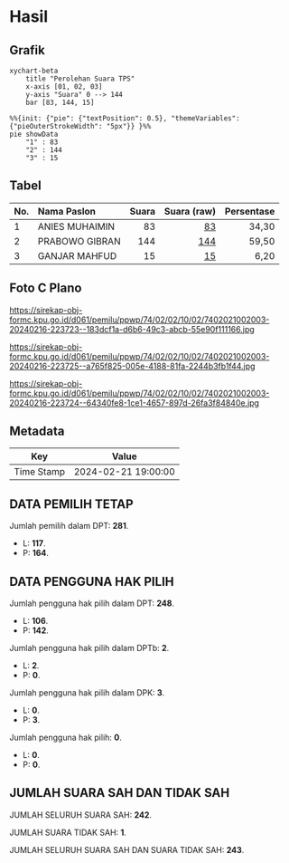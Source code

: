 # Hasil

## Grafik

```mermaid
xychart-beta
    title "Perolehan Suara TPS"
    x-axis [01, 02, 03]
    y-axis "Suara" 0 --> 144
    bar [83, 144, 15]
```

```mermaid
%%{init: {"pie": {"textPosition": 0.5}, "themeVariables": {"pieOuterStrokeWidth": "5px"}} }%%
pie showData
    "1" : 83
    "2" : 144
    "3" : 15
```

## Tabel

| No. | Nama Paslon    | Suara | Suara (raw) | Persentase |
|:--- |:-------------- | -----:| -----------:| ----------:|
| 1   | ANIES MUHAIMIN | 83    | [83][p-1]   | 34,30      |
| 2   | PRABOWO GIBRAN | 144   | [144][p-2]  | 59,50      |
| 3   | GANJAR MAHFUD  | 15    | [15][p-3]   | 6,20       |


[p-1]: https://github.com/gigit-pemilu/pemilu-2024-74-sulawesi-tenggara/blob/main/pilpres/hitung-suara/sub/74-sulawesi-tenggara/sub/02-konawe/sub/02-unaaha/sub/1002-tumpas/sub/003-tps/sub/paslon-1.txt
[p-2]: https://github.com/gigit-pemilu/pemilu-2024-74-sulawesi-tenggara/blob/main/pilpres/hitung-suara/sub/74-sulawesi-tenggara/sub/02-konawe/sub/02-unaaha/sub/1002-tumpas/sub/003-tps/sub/paslon-2.txt
[p-3]: https://github.com/gigit-pemilu/pemilu-2024-74-sulawesi-tenggara/blob/main/pilpres/hitung-suara/sub/74-sulawesi-tenggara/sub/02-konawe/sub/02-unaaha/sub/1002-tumpas/sub/003-tps/sub/paslon-3.txt

## Foto C Plano

https://sirekap-obj-formc.kpu.go.id/d061/pemilu/ppwp/74/02/02/10/02/7402021002003-20240216-223723--183dcf1a-d6b6-49c3-abcb-55e90f111166.jpg

https://sirekap-obj-formc.kpu.go.id/d061/pemilu/ppwp/74/02/02/10/02/7402021002003-20240216-223725--a765f825-005e-4188-81fa-2244b3fb1f44.jpg

https://sirekap-obj-formc.kpu.go.id/d061/pemilu/ppwp/74/02/02/10/02/7402021002003-20240216-223724--64340fe8-1ce1-4657-897d-26fa3f84840e.jpg


## Metadata

| Key        | Value               |
| ---------- | ------------------- |
| Time Stamp | 2024-02-21 19:00:00 |


## DATA PEMILIH TETAP

Jumlah pemilih dalam DPT: **281**.
 * L: **117**.
 * P: **164**.

## DATA PENGGUNA HAK PILIH

Jumlah pengguna hak pilih dalam DPT: **248**.
 * L: **106**.
 * P: **142**.

Jumlah pengguna hak pilih dalam DPTb: **2**.
 * L: **2**.
 * P: **0**.

Jumlah pengguna hak pilih dalam DPK: **3**.
 * L: **0**.
 * P: **3**.

Jumlah pengguna hak pilih: **0**.
 * L: **0**.
 * P: **0**.

## JUMLAH SUARA SAH DAN TIDAK SAH

JUMLAH SELURUH SUARA SAH: **242**.

JUMLAH SUARA TIDAK SAH: **1**.

JUMLAH SELURUH SUARA SAH DAN SUARA TIDAK SAH: **243**.


